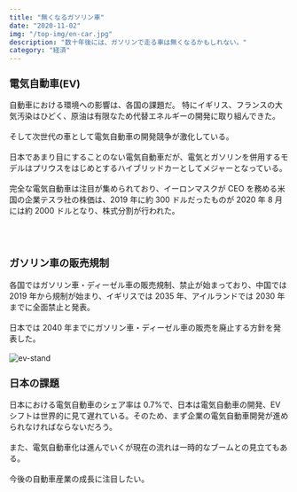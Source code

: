 ```yaml
---
title: "無くなるガソリン車"
date: "2020-11-02"
img: "/top-img/en-car.jpg"
description: "数十年後には、ガソリンで走る車は無くなるかもしれない。"
category: "経済"
---
```


<h3><font size="4"><b>電気自動車(EV)</b></font></h3>

自動車における環境への影響は、各国の課題だ。
特にイギリス、フランスの大気汚染はひどく、原油は有限なため代替エネルギーの開発に取り組んできた。
<br/>
<br/>
そして次世代の車として電気自動車の開発競争が激化している。
<br/>
<br/>
日本であまり目にすることのない電気自動車だが、電気とガソリンを併用するモデルはプリウスをはじめとするハイブリッドカーとしてメジャーとなっている。
<br/>
<br/>
完全な電気自動車は注目が集められており、イーロンマスクが CEO を務める米国の企業テスラ社の株価は、2019 年に約 300 ドルだったものが 2020 年 8 月には約 2000 ドルとなり、株式分割が行われた。
<br/>
<br/>

<!-- 日本人の資金運用への考え方 - 世界の裏側 -->
<br/>
<h3><font size="4"><b>ガソリン車の販売規制</b></font></h3>
各国ではガソリン車・ディーゼル車の販売規制、禁止が始まっており、中国では 2019 年から規制が始まり、イギリスでは 2035 年、アイルランドでは 2030 年までに全面禁止と発表。
<br/>
<br/>
日本では 2040 年までにガソリン車・ディーゼル車の販売を廃止する方針を発表した。
<br/>
<br/>
<img src="https://cdn-ak.f.st-hatena.com/images/fotolife/t/tarotarosanba/20201102/20201102000010.jpg" alt="ev-stand"/>
<br/>
<h3><font size="4"><b>日本の課題</b></font></h3>
日本における電気自動車のシェア率は 0.7%で、日本は電気自動車の開発、EV シフトは世界的に見て遅れている。そのため、まず企業の電気自動車開発が進められなければならないだろう。
<br/>
<br/>
また、電気自動車化は進んでいくが現在の流れは一時的なブームとの見立てもある。
<br/>
<br/>
今後の自動車産業の成長に注目したい。
<br/>
<br/>
